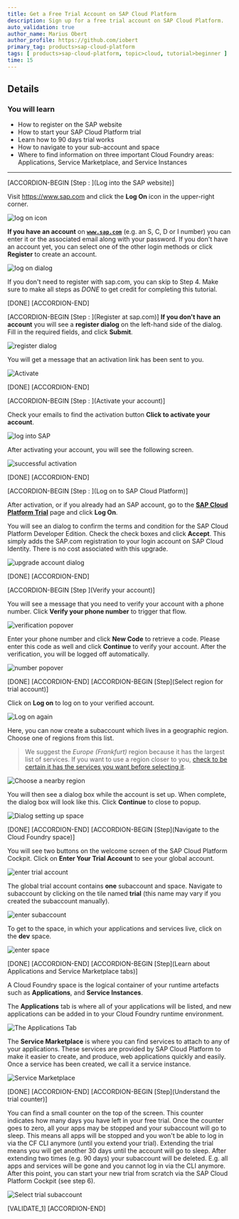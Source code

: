 ```yaml
---
title: Get a Free Trial Account on SAP Cloud Platform
description: Sign up for a free trial account on SAP Cloud Platform.
auto_validation: true
author_name: Marius Obert
author_profile: https://github.com/iobert
primary_tag: products>sap-cloud-platform
tags: [ products>sap-cloud-platform, topic>cloud, tutorial>beginner ]
time: 15
---
```


## Details
### You will learn
  - How to register on the SAP website
  - How to start your SAP Cloud Platform trial
  - Learn how to 90 days trial works
  - How to navigate to your sub-account and space
  - Where to find information on three important Cloud Foundry areas:  Applications, Service Marketplace, and Service Instances

---

[ACCORDION-BEGIN [Step : ](Log into the SAP website)]

Visit <https://www.sap.com> and click the **Log On** icon in the upper-right corner.

![log on icon](homepage.png)

**If you have an account** on <a href="https://www.sap.com" target="new"><b>`www.sap.com`</b></a> (e.g. an S, C, D or I number) you can enter it or the associated email along with your password. If you don't have an account yet, you can select one of the other login methods or click **Register** to create an account.

![log on dialog](option-logon.png)

If you don't need to register with sap.com, you can skip to Step 4. Make sure to make all steps as _DONE_ to get credit for completing this tutorial.

[DONE]
[ACCORDION-END]

[ACCORDION-BEGIN [Step : ](Register at sap.com)]
**If you don't have an account** you will see a **register dialog** on the left-hand side of the dialog. Fill in the required fields, and click **Submit**.

![register dialog](option-register.png)

You will get a message that an activation link has been sent to you.

![Activate](register_confirm.png)

[DONE]
[ACCORDION-END]

[ACCORDION-BEGIN [Step : ](Activate your account)]

Check your emails to find the activation button **Click to activate your account**.

![log into SAP](log-into-sap.png)

After activating your account, you will see the following screen.

![successful activation](successful-activation.png)

[DONE]
[ACCORDION-END]

[ACCORDION-BEGIN [Step : ](Log on to SAP Cloud Platform)]

After activation, or if you already had an SAP account, go to the <a href="https://cockpit.hanatrial.ondemand.com/" target="new"><b>SAP Cloud Platform Trial</b></a>  page and click **Log On**.

You will see an dialog to confirm the terms and condition for the SAP Cloud Platform Developer Edition. Check the check boxes and click **Accept**. This simply adds the SAP.com registration to your login account on SAP Cloud Identity. There is no cost associated with this upgrade.

![upgrade account dialog](legal-disclaimer.png)

[DONE]
[ACCORDION-END]



[ACCORDION-BEGIN [Step ](Verify your account)]

You will see a message that you need to verify your account with a phone number. Click **Verify your phone number** to trigger that flow.

![verification popover](verification.png)

Enter your phone number and click **New Code** to retrieve a code. Please enter this code as well and click **Continue** to verify your account. After the verification, you will be logged off automatically.

![number popover](number.png)


[DONE]
[ACCORDION-END]
[ACCORDION-BEGIN [Step](Select region for trial account)]

Click on **Log on** to log on to your verified account.

 ![Log on again](logon-again.png)

Here, you can now create a subaccount which lives in a geographic region. Choose one of regions from this list.

> We suggest the *Europe (Frankfurt)* region because it has the largest list of services.  If you want to use a region closer to you, [check to be certain it has the services you want before selecting it](https://help.sap.com/doc/aa1ccd10da6c4337aa737df2ead1855b/Cloud/en-US/3b642f68227b4b1398d2ce1a5351389a.html?3b642f68227b4b1398d2ce1a5351389a.html).

![Choose a nearby region](select-region.png)

You will then see a dialog box while the account is set up.  When complete, the dialog box will look like this.  Click **Continue** to close to popup.

![Dialog setting up space](trial-created.png)


[DONE]
[ACCORDION-END]
[ACCORDION-BEGIN [Step](Navigate to the Cloud Foundry space)]

You will see two buttons on the welcome screen of the SAP Cloud Platform Cockpit. Click on **Enter Your Trial Account** to see your global account.

![enter trial account](enter-trial.png)

The global trial account contains **one** subaccount and space. Navigate to subaccount by clicking on the tile named **trial** (this name may vary if you created the subaccount manually).

![enter subaccount](global-account.png)


To get to the space, in which your applications and services live, click on the **dev** space.

![enter space](sub-account.png)



[DONE]
[ACCORDION-END]
[ACCORDION-BEGIN [Step](Learn about Applications and Service Marketplace tabs)]

A Cloud Foundry space is the logical container of your runtime artefacts such as **Applications**, and **Service Instances**.

The **Applications** tab is where all of your applications will be listed, and new applications can be added in to your Cloud Foundry runtime environment.

![The Applications Tab](space-apps.png)

The **Service Marketplace** is where you can find services to attach to any of your applications.  These services are provided by SAP Cloud Platform to make it easier to create, and produce, web applications quickly and easily. Once a service has been created, we call it a service instance.

![Service Marketplace](space-marketplace.png)

[DONE]
[ACCORDION-END]
[ACCORDION-BEGIN [Step](Understand the trial counter)]

You can find a small counter on the top of the screen. This counter indicates how many days you have left in your free trial. Once the counter goes to zero, all your apps may be stopped and your subaccount will go to sleep. This means all apps will be stopped and you won't be able to log in via the CF CLI anymore (until you extend your trial).
Extending the trial means you will get another 30 days until the account will go to sleep. After extending two times (e.g. 90 days) your subaccount will be deleted. E.g. all apps and services will be gone and you cannot log in via the CLI anymore. After this point, you can start your new trial from scratch via the SAP Cloud Platform Cockpit (see step 6).

![Select trial subaccount](trial-counter.png)


[VALIDATE_1]
[ACCORDION-END]

